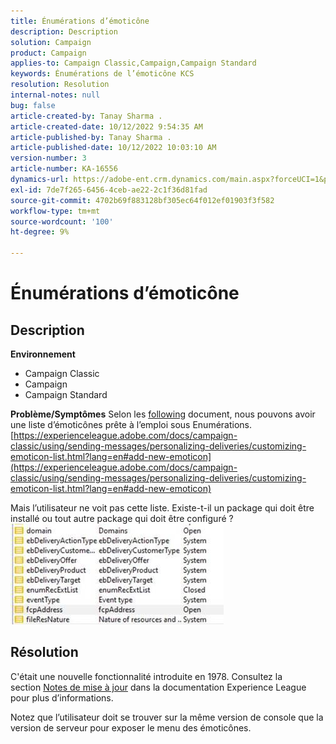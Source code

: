 ```yaml
---
title: Énumérations d’émoticône
description: Description
solution: Campaign
product: Campaign
applies-to: Campaign Classic,Campaign,Campaign Standard
keywords: Énumérations de l’émoticône KCS
resolution: Resolution
internal-notes: null
bug: false
article-created-by: Tanay Sharma .
article-created-date: 10/12/2022 9:54:35 AM
article-published-by: Tanay Sharma .
article-published-date: 10/12/2022 10:03:10 AM
version-number: 3
article-number: KA-16556
dynamics-url: https://adobe-ent.crm.dynamics.com/main.aspx?forceUCI=1&pagetype=entityrecord&etn=knowledgearticle&id=8a5b6bdc-134a-ed11-bba2-0022480868ff
exl-id: 7de7f265-6456-4ceb-ae22-2c1f36d81fad
source-git-commit: 4702b69f883128bf305ec64f012ef01903f3f582
workflow-type: tm+mt
source-wordcount: '100'
ht-degree: 9%

---
```


# Énumérations d’émoticône

## Description

<b>Environnement</b>
- Campaign Classic
- Campaign
- Campaign Standard



<b>Problème/Symptômes</b>
Selon les [following](https://experienceleague.adobe.com/docs/campaign-classic/using/sending-messages/personalizing-deliveries/customizing-emoticon-list.html?lang=en#add-new-emoticon) document, nous pouvons avoir une liste d’émoticônes prête à l’emploi sous Enumérations.
[https://experienceleague.adobe.com/docs/campaign-classic/using/sending-messages/personalizing-deliveries/customizing-emoticon-list.html?lang=en#add-new-emoticon](https://experienceleague.adobe.com/docs/campaign-classic/using/sending-messages/personalizing-deliveries/customizing-emoticon-list.html?lang=en#add-new-emoticon)

Mais l’utilisateur ne voit pas cette liste. Existe-t-il un package qui doit être installé ou tout autre package qui doit être configuré ?
![](assets/___7707b2fe-144a-ed11-bba2-0022480868ff___.jpeg)


## Résolution


C&#39;était une nouvelle fonctionnalité introduite en 1978. Consultez la section [Notes de mise à jour](https://experienceleague.adobe.com/docs/campaign-classic/using/release-notes/previous-releases/release--20-2.html?lang=en#release-20-2-1-build-9178) dans la documentation Experience League pour plus d’informations.

Notez que l’utilisateur doit se trouver sur la même version de console que la version de serveur pour exposer le menu des émoticônes.
